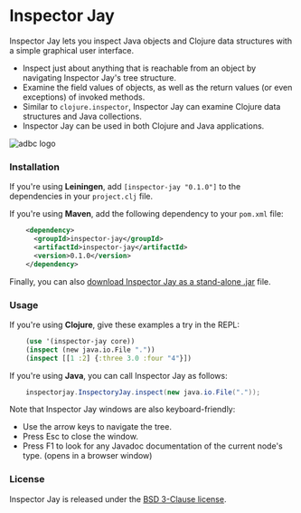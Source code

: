 Inspector Jay
=============

Inspector Jay lets you inspect Java objects and Clojure data structures with a simple graphical user interface.

- Inspect just about anything that is reachable from an object by navigating Inspector Jay's tree structure.
- Examine the field values of objects, as well as the return values (or even exceptions) of invoked methods.
- Similar to `clojure.inspector`, Inspector Jay can examine Clojure data structures and Java collections.
- Inspector Jay can be used in both Clojure and Java applications.

![adbc logo](https://raw.github.com/timmolderez/inspector-jay/master/resources/images/screenshot-edit.png)

### Installation

If you're using **Leiningen**, add `[inspector-jay "0.1.0"]` to the dependencies in your `project.clj` file.

If you're using **Maven**, add the following dependency to your `pom.xml` file:

```xml
    <dependency>
      <groupId>inspector-jay</groupId>
      <artifactId>inspector-jay</artifactId>
      <version>0.1.0</version>
    </dependency>
```

Finally, you can also [download Inspector Jay as a stand-alone .jar](http://timmolderez.be/builds/inspector-jay/) file.

### Usage

If you're using **Clojure**, give these examples a try in the REPL:

```clojure
    (use '(inspector-jay core))
    (inspect (new java.io.File "."))
    (inspect [[1 :2] {:three 3.0 :four "4"}])
```

If you're using **Java**, you can call Inspector Jay as follows:

```java
    inspectorjay.InspectoryJay.inspect(new java.io.File("."));
```

Note that Inspector Jay windows are also keyboard-friendly:
- Use the arrow keys to navigate the tree. 
- Press Esc to close the window.
- Press F1 to look for any Javadoc documentation of the current node's type. (opens in a browser window)

### License

Inspector Jay is released under the [BSD 3-Clause license](http://opensource.org/licenses/BSD-3-Clause).
